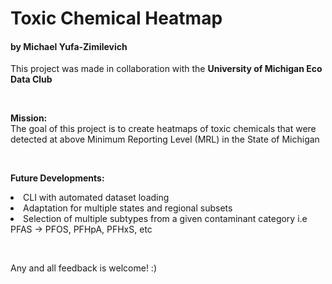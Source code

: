 <h1>Toxic Chemical Heatmap</h1>
<h4>by Michael Yufa-Zimilevich</h4>
<p>This project was made in collaboration with the <b>University of Michigan Eco Data Club</b></p>
&nbsp;
<p><b>Mission: <br></b>The goal of this project is to create heatmaps of toxic chemicals that were detected at above Minimum Reporting Level (MRL) in the State of Michigan</p>
&nbsp;
<p><b>Future Developments:</b><br>
<li>CLI with automated dataset loading</li>
<li>Adaptation for multiple states and regional subsets</li>
<li>Selection of multiple subtypes from a given contaminant category i.e PFAS -> PFOS, PFHpA, PFHxS, etc</li>
</p>
&nbsp;
&nbsp;
<p>Any and all feedback is welcome! :)</p>